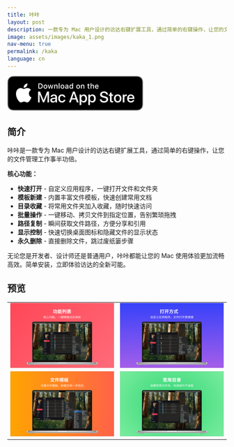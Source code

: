 ```yaml
---
title: 咔咔
layout: post
description: 一款专为 Mac 用户设计的访达右键扩展工具，通过简单的右键操作，让您的文件管理工作事半功倍。
image: assets/images/kaka_1.png
nav-menu: true
permalink: /kaka
language: cn
---
```

[![AppStrore](./assets/images/mac_appstore.svg)](https://apps.apple.com/app/id6451439083)

## 简介
咔咔是一款专为 Mac 用户设计的访达右键扩展工具，通过简单的右键操作，让您的文件管理工作事半功倍。

**核心功能：**
- **快速打开** - 自定义应用程序，一键打开文件和文件夹
- **模板新建** - 内置丰富文件模板，快速创建常用文档
- **目录收藏** - 将常用文件夹加入收藏，随时快速访问
- **批量操作** - 一键移动、拷贝文件到指定位置，告别繁琐拖拽
- **路径复制** - 瞬间获取文件路径，方便分享和引用
- **显示控制** - 快速切换桌面图标和隐藏文件的显示状态
- **永久删除** - 直接删除文件，跳过废纸篓步骤

无论您是开发者、设计师还是普通用户，咔咔都能让您的 Mac 使用体验更加流畅高效。简单安装，立即体验访达的全新可能。

## 预览

|       |  |
| ----------- | ----------- |
| ![](./assets/images/kaka_1.png) | ![](./assets/images/kaka_2.png) |
| ![](./assets/images/kaka_3.png) | ![](./assets/images/kaka_4.png) |
